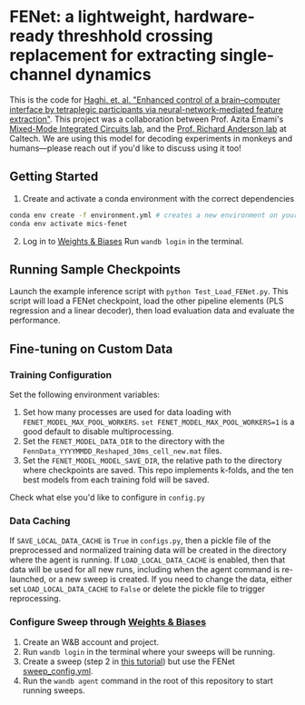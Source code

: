 # FENet: a lightweight, hardware-ready threshhold crossing replacement for extracting single-channel dynamics 

This is the code for [Haghi. et. al. "Enhanced control of a brain–computer interface by tetraplegic participants via neural-network-mediated feature extraction"](https://www.nature.com/articles/s41551-024-01297-1). This project was a collaboration between Prof. Azita Emami's [Mixed-Mode Integrated Circuits lab](https://www.mics.caltech.edu/), and the [Prof. Richard Anderson lab](https://www.vis.caltech.edu/) at Caltech. We are using this model for decoding experiments in monkeys and humans—please reach out if you'd like to discuss using it too! 

## Getting Started

1. Create and activate a conda environment with the correct dependencies
```sh
conda env create -f environment.yml # creates a new environment on your machine called mics-fenet
conda env activate mics-fenet
```

2. Log in to [Weights & Biases](https://wandb.ai)
Run `wandb login` in the terminal.

## Running Sample Checkpoints

Launch the example inference script with `python Test_Load_FENet.py`. This script will load a FENet checkpoint, load the other pipeline elements (PLS regression and a linear decoder), then load evaluation data and evaluate the performance.

## Fine-tuning on Custom Data
### Training Configuration
Set the following environment variables:
1. Set how many processes are used for data loading  with `FENET_MODEL_MAX_POOL_WORKERS`. `set FENET_MODEL_MAX_POOL_WORKERS=1` is a good default to disable multiprocessing. 
2. Set the `FENET_MODEL_DATA_DIR` to the directory with the `FennData_YYYYMMDD_Reshaped_30ms_cell_new.mat` files. 
3. Set the `FENET_MODEL_MODEL_SAVE_DIR`, the relative path to the directory where checkpoints are saved. This repo implements k-folds, and the ten best models from each training fold will be saved.

Check what else you'd like to configure in `config.py`

### Data Caching 
If `SAVE_LOCAL_DATA_CACHE` is `True` in `configs.py`, then a pickle file of the preprocessed and normalized training data will be created in the directory where the agent is running. If `LOAD_LOCAL_DATA_CACHE` is enabled, then that data will be used for all new runs, including when the agent command is re-launched, or a new sweep is created. If you need to change the data, either set `LOAD_LOCAL_DATA_CACHE` to `False` or delete the pickle file to trigger reprocessing.

### Configure Sweep through [Weights & Biases](https://wandb.ai)
1. Create an W&B account and project.
2. Run `wandb login` in the terminal where your sweeps will be running.
2. Create a sweep (step 2 in [this tutorial](https://docs.wandb.ai/guides/sweeps/existing-project#2-create-a-sweep)) but use the FENet [sweep_config.yml](./sweep_config.yml).
3. Run the `wandb agent` command in the root of this repository to start running sweeps.

